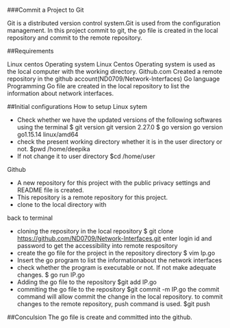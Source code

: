###Commit a Project to Git
 
 Git is a distributed version control system.Git is used from the configuration management.
 In this project commit to git, the go file is created in the local repository and commit to the remote repository.  
 
 ##Requirements
 
 Linux centos Operating system 
 Linux Centos Operating system is used as the local computer with the working directory.
 Github.com
 Created a remote repository in the github account(ND0709/Network-Interfaces)
 Go language Programming
 Go file are created in the local repository to list the information about network interfaces.
 
 ##Initial configurations
 How to setup
 Linux sytem
 
 * Check whether we have the updated versions of the following softwares using the terminal
 $ git version
 git version 2.27.0
 $ go version
 go version go1.15.14 linux/amd64
 * check the present working directory whether it is in the user directory or not.
 $pwd
 /home/deepika
 * If not change it to user directory 
 $cd /home/user
  
 Github
 * A new repository for this project with the public privacy settings and README file is created.
 * This repository is a remote repository for this project.
 * clone to the local directory with

back to terminal
* cloning the repository in the local repository
$ git clone https://github.com/ND0709/Network-Interfaces.git
enter login id and password to get the accessibility into remote respository
* create the go file for the project in the repository directory
$ vim Ip.go
* Insert the go program to list the informationabout the network interfaces
* check whether the program is executable or not. If not make adequate changes. 
$ go run IP.go
* Adding the go file to the repository
$git add IP.go
* commiting the go file to the repository
$git commit -m IP.go
 the commit command will allow commit the change in the local repository.
 to commit changes to the remote repository, push command is used.
 $git push
 
##Conculsion
The go file is create and committed into the github.
